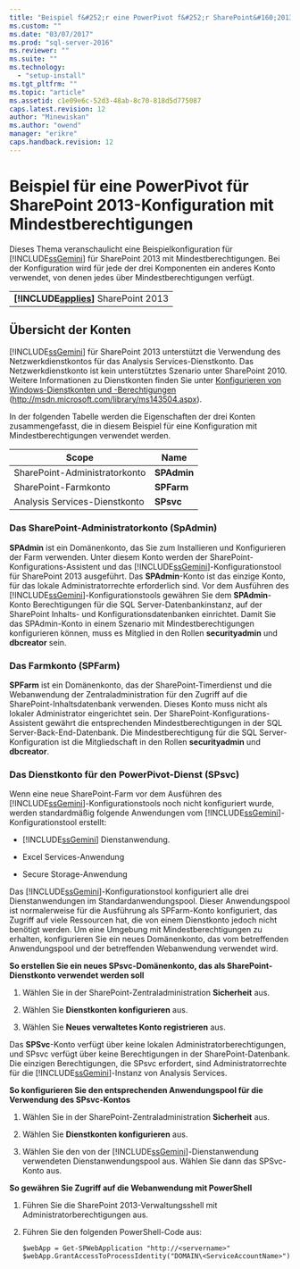 ```yaml
---
title: "Beispiel f&#252;r eine PowerPivot f&#252;r SharePoint&#160;2013-Konfiguration mit Mindestberechtigungen | Microsoft Docs"
ms.custom: ""
ms.date: "03/07/2017"
ms.prod: "sql-server-2016"
ms.reviewer: ""
ms.suite: ""
ms.technology: 
  - "setup-install"
ms.tgt_pltfrm: ""
ms.topic: "article"
ms.assetid: c1e09e6c-52d3-48ab-8c70-818d5d775087
caps.latest.revision: 12
author: "Minewiskan"
ms.author: "owend"
manager: "erikre"
caps.handback.revision: 12
---
```

# Beispiel f&#252;r eine PowerPivot f&#252;r SharePoint&#160;2013-Konfiguration mit Mindestberechtigungen
  Dieses Thema veranschaulicht eine Beispielkonfiguration für [!INCLUDE[ssGemini](../../../includes/ssgemini-md.md)] für SharePoint 2013 mit Mindestberechtigungen. Bei der Konfiguration wird für jede der drei Komponenten ein anderes Konto verwendet, von denen jedes über Mindestberechtigungen verfügt.  
  
||  
|-|  
|**[!INCLUDE[applies](../../../includes/applies-md.md)]**  SharePoint 2013|  
  
## Übersicht der Konten  
 [!INCLUDE[ssGemini](../../../includes/ssgemini-md.md)] für SharePoint 2013 unterstützt die Verwendung des Netzwerkdienstkontos für das Analysis Services-Dienstkonto. Das Netzwerkdienstkonto ist kein unterstütztes Szenario unter SharePoint 2010. Weitere Informationen zu Dienstkonten finden Sie unter [Konfigurieren von Windows-Dienstkonten und -Berechtigungen](http://msdn.microsoft.com/library/ms143504.aspx) (http://msdn.microsoft.com/library/ms143504.aspx).  
  
 In der folgenden Tabelle werden die Eigenschaften der drei Konten zusammengefasst, die in diesem Beispiel für eine Konfiguration mit Mindestberechtigungen verwendet werden.  
  
|Scope|Name|  
|-----------|----------|  
|SharePoint-Administratorkonto|**SPAdmin**|  
|SharePoint-Farmkonto|**SPFarm**|  
|Analysis Services-Dienstkonto|**SPsvc**|  
  
### Das SharePoint-Administratorkonto (SpAdmin)  
 **SPAdmin** ist ein Domänenkonto, das Sie zum Installieren und Konfigurieren der Farm verwenden. Unter diesem Konto werden der SharePoint-Konfigurations-Assistent und das [!INCLUDE[ssGemini](../../../includes/ssgemini-md.md)]-Konfigurationstool für SharePoint 2013 ausgeführt. Das **SPAdmin**-Konto ist das einzige Konto, für das lokale Administratorrechte erforderlich sind. Vor dem Ausführen des [!INCLUDE[ssGemini](../../../includes/ssgemini-md.md)]-Konfigurationstools gewähren Sie dem **SPAdmin**-Konto Berechtigungen für die SQL Server-Datenbankinstanz, auf der SharePoint Inhalts- und Konfigurationsdatenbanken einrichtet. Damit Sie das SPAdmin-Konto in einem Szenario mit Mindestberechtigungen konfigurieren können, muss es Mitglied in den Rollen **securityadmin** und **dbcreator** sein.  
  
### Das Farmkonto (SPFarm)  
 **SPFarm** ist ein Domänenkonto, das der SharePoint-Timerdienst und die Webanwendung der Zentraladministration für den Zugriff auf die SharePoint-Inhaltsdatenbank verwenden. Dieses Konto muss nicht als lokaler Administrator eingerichtet sein. Der SharePoint-Konfigurations-Assistent gewährt die entsprechenden Mindestberechtigungen in der SQL Server-Back-End-Datenbank. Die Mindestberechtigung für die SQL Server-Konfiguration ist die Mitgliedschaft in den Rollen **securityadmin** und **dbcreator**.  
  
### Das Dienstkonto für den PowerPivot-Dienst (SPsvc)  
 Wenn eine neue SharePoint-Farm vor dem Ausführen des [!INCLUDE[ssGemini](../../../includes/ssgemini-md.md)]-Konfigurationstools noch nicht konfiguriert wurde, werden standardmäßig folgende Anwendungen vom [!INCLUDE[ssGemini](../../../includes/ssgemini-md.md)]-Konfigurationstool erstellt:  
  
-   [!INCLUDE[ssGemini](../../../includes/ssgemini-md.md)] Dienstanwendung.  
  
-   Excel Services-Anwendung  
  
-   Secure Storage-Anwendung  
  
 Das [!INCLUDE[ssGemini](../../../includes/ssgemini-md.md)]-Konfigurationstool konfiguriert alle drei Dienstanwendungen im Standardanwendungspool. Dieser Anwendungspool ist normalerweise für die Ausführung als SPFarm-Konto konfiguriert, das Zugriff auf viele Ressourcen hat, die von einem Dienstkonto jedoch nicht benötigt werden. Um eine Umgebung mit Mindestberechtigungen zu erhalten, konfigurieren Sie ein neues Domänenkonto, das vom betreffenden Anwendungspool und der betreffenden Webanwendung verwendet wird.  
  
 **So erstellen Sie ein neues SPsvc-Domänenkonto, das als SharePoint-Dienstkonto verwendet werden soll**  
  
1.  Wählen Sie in der SharePoint-Zentraladministration **Sicherheit** aus.  
  
2.  Wählen Sie **Dienstkonten konfigurieren** aus.  
  
3.  Wählen Sie **Neues verwaltetes Konto registrieren** aus.  
  
 Das **SPSvc**-Konto verfügt über keine lokalen Administratorberechtigungen, und SPsvc verfügt über keine Berechtigungen in der SharePoint-Datenbank. Die einzigen Berechtigungen, die SPsvc erfordert, sind Administratorrechte für die [!INCLUDE[ssGemini](../../../includes/ssgemini-md.md)]-Instanz von Analysis Services.  
  
 **So konfigurieren Sie den entsprechenden Anwendungspool für die Verwendung des SPsvc-Kontos**  
  
1.  Wählen Sie in der SharePoint-Zentraladministration **Sicherheit** aus.  
  
2.  Wählen Sie **Dienstkonten konfigurieren** aus.  
  
3.  Wählen Sie den von der [!INCLUDE[ssGemini](../../../includes/ssgemini-md.md)]-Dienstanwendung verwendeten Dienstanwendungspool aus. Wählen Sie dann das SPSvc-Konto aus.  
  
 **So gewähren Sie Zugriff auf die Webanwendung mit PowerShell**  
  
1.  Führen Sie die SharePoint 2013-Verwaltungsshell mit Administratorberechtigungen aus.  
  
2.  Führen Sie den folgenden PowerShell-Code aus:  
  
    ```  
    $webApp = Get-SPWebApplication "http://<servername>"  
    $webApp.GrantAccessToProcessIdentity("DOMAIN\<ServiceAccountName>")  
  
    ```  
  
  